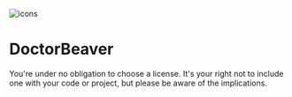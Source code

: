 ![icons](https://pp.vk.me/c633517/v633517596/3821e/2JxMpZOmSYQ.jpg)

# DoctorBeaver

You're under no obligation to choose a license. It's your right not to include one with your code or project, but please be aware of the implications.
